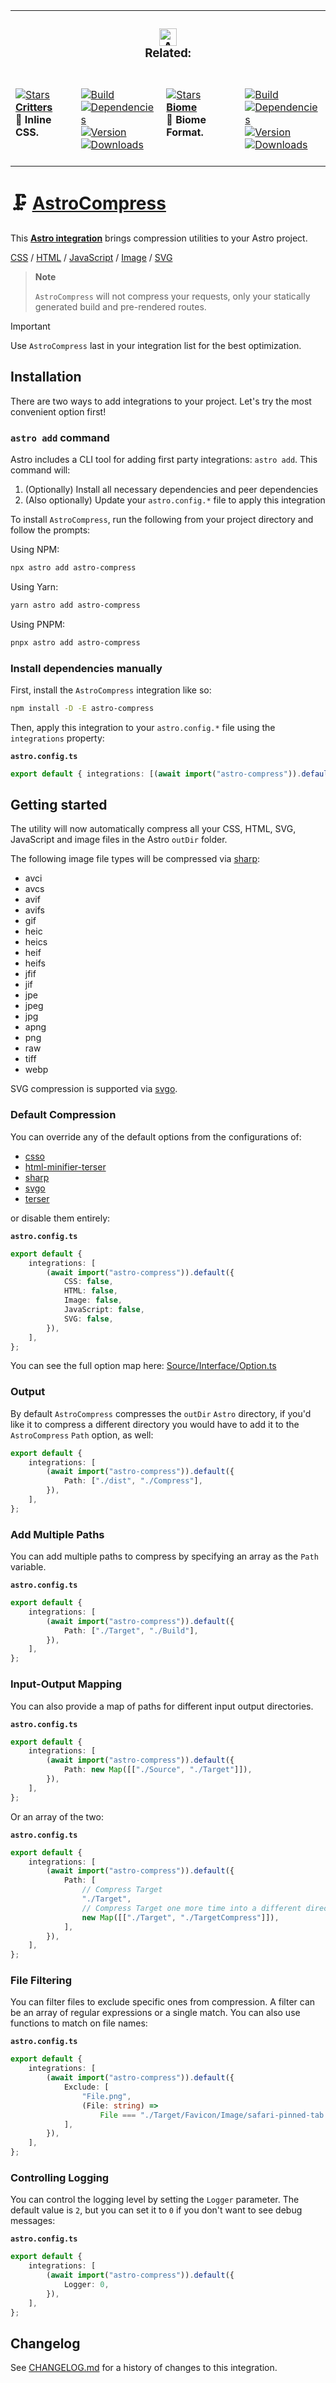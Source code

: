 <table><tr><td colspan=4><h3 align=center><picture><source media="(prefers-color-scheme: dark)" srcset=https://Raw.GitHubUserContent.Com/Playform/AstroCompress/main/.github/Image/DarkAstro.svg><source media="(prefers-color-scheme: light)" srcset=https://Raw.GitHubUserContent.Com/Playform/AstroCompress/main/.github/Image/LightAstro.svg><img alt=Astro src=https://Raw.GitHubUserContent.Com/Playform/AstroCompress/main/.github/Image/LightAstro.svg width=28></picture><br>Related:<br></h3></td></tr><tr><td colspan=1 valign=top><br><a href=https://github.com/Playform/AstroCritters target=_blank><picture><source media="(prefers-color-scheme: dark)" srcset="https://img.shields.io/github/stars/Playform/AstroCritters?label=stars&logo=github&color=black&labelColor=black&logoColor=white&logoWidth=0&logoColor=black"><source media="(prefers-color-scheme: light)" srcset="https://img.shields.io/github/stars/Playform/AstroCritters?label=stars&logo=github&color=white&labelColor=white&logoColor=black&logoWidth=0&logoColor=black"><img alt=Stars src="https://img.shields.io/github/stars/Playform/AstroCritters?label=stars&logo=github&color=black&labelColor=black&logoColor=white&logoWidth=0&logoColor=black"></picture></a><br><a href=https://github.com/Playform/AstroCritters target=_blank><b>Critters</b></a><br><b>🦔  Inline CSS.<br/></b><br></td><td colspan=1 valign=top><br><a href=https://github.com/Playform/AstroCritters/actions/workflows/Node.yml target=_blank><picture><source media="(prefers-color-scheme: dark)" srcset="https://img.shields.io/github/actions/workflow/status/Playform/AstroCritters/Node.yml?branch=main&label=Build&logo=node.js&color=black&labelColor=black&logoColor=white&logoWidth=0"><source media="(prefers-color-scheme: light)" srcset="https://img.shields.io/github/actions/workflow/status/Playform/AstroCritters/Node.yml?branch=main&label=Build&logo=node.js&color=white&labelColor=white&logoColor=black&logoWidth=0"><img alt=Build src="https://img.shields.io/github/actions/workflow/status/Playform/AstroCritters/Node.yml?branch=main&label=Build&logo=node.js&color=black&labelColor=black&logoColor=white&logoWidth=0" title=Build></picture></a><br><a href="https://NPMJS.Org/astro-critters?activeTab=dependencies" target=_blank><picture><source media="(prefers-color-scheme: dark)" srcset="https://img.shields.io/librariesio/release/npm/astro-critters?logo=dependabot&label=&color=black&labelColor=black&logoColor=white&logoWidth=0"><source media="(prefers-color-scheme: light)" srcset="https://img.shields.io/librariesio/release/npm/astro-critters?logo=dependabot&label=&color=white&labelColor=white&logoColor=black&logoWidth=0"><img alt=Dependencies src="https://img.shields.io/librariesio/release/npm/astro-critters?logo=dependabot&label=&color=black&labelColor=black&logoColor=white&logoWidth=0" title=Dependencies></picture></a><br><a href=https://NPMJS.Org/astro-critters target=_blank><picture><source media="(prefers-color-scheme: dark)" srcset="https://img.shields.io/npm/v/astro-critters?label=Version&logo=npm&color=black&labelColor=black&logoColor=white&logoWidth=0"><source media="(prefers-color-scheme: light)" srcset="https://img.shields.io/npm/v/astro-critters?label=Version&logo=npm&color=white&labelColor=white&logoColor=black&logoWidth=0"><img alt=Version src="https://img.shields.io/npm/v/astro-critters?label=Version&logo=npm&color=black&labelColor=black&logoColor=white&logoWidth=0" title=Version></picture></a><br><a href=https://NPMJS.Org/astro-critters target=_blank><picture><source media="(prefers-color-scheme: dark)" srcset="https://img.shields.io/npm/dt/astro-critters?label=Leaks&logo=npm&color=black&labelColor=black&logoColor=white&logoWidth=0"><source media="(prefers-color-scheme: light)" srcset="https://img.shields.io/npm/dt/astro-critters?label=Leaks&logo=npm&color=white&labelColor=white&logoColor=black&logoWidth=0"><img alt=Downloads src="https://img.shields.io/npm/dt/astro-critters?label=Leaks&logo=npm&color=black&labelColor=black&logoColor=white&logoWidth=0" title=Downloads></picture></a><br><br></td><td colspan=1 valign=top><br><a href=https://github.com/Playform/AstroBiome target=_blank><picture><source media="(prefers-color-scheme: dark)" srcset="https://img.shields.io/github/stars/Playform/AstroBiome?label=stars&logo=github&color=black&labelColor=black&logoColor=white&logoWidth=0&logoColor=black"><source media="(prefers-color-scheme: light)" srcset="https://img.shields.io/github/stars/Playform/AstroBiome?label=stars&logo=github&color=white&labelColor=white&logoColor=black&logoWidth=0&logoColor=black"><img alt=Stars src="https://img.shields.io/github/stars/Playform/AstroBiome?label=stars&logo=github&color=black&labelColor=black&logoColor=white&logoWidth=0&logoColor=black"></picture></a><br><a href=https://github.com/Playform/AstroBiome target=_blank><b>Biome</b></a><br><b>🗻  Biome Format.<br/></b><br></td><td colspan=1 valign=top><br><a href=https://github.com/Playform/AstroBiome/actions/workflows/Node.yml target=_blank><picture><source media="(prefers-color-scheme: dark)" srcset="https://img.shields.io/github/actions/workflow/status/Playform/AstroBiome/Node.yml?branch=main&label=Build&logo=node.js&color=black&labelColor=black&logoColor=white&logoWidth=0"><source media="(prefers-color-scheme: light)" srcset="https://img.shields.io/github/actions/workflow/status/Playform/AstroBiome/Node.yml?branch=main&label=Build&logo=node.js&color=white&labelColor=white&logoColor=black&logoWidth=0"><img alt=Build src="https://img.shields.io/github/actions/workflow/status/Playform/AstroBiome/Node.yml?branch=main&label=Build&logo=node.js&color=black&labelColor=black&logoColor=white&logoWidth=0" title=Build></picture></a><br><a href="https://NPMJS.Org/astro-biome?activeTab=dependencies" target=_blank><picture><source media="(prefers-color-scheme: dark)" srcset="https://img.shields.io/librariesio/release/npm/astro-biome?logo=dependabot&label=&color=black&labelColor=black&logoColor=white&logoWidth=0"><source media="(prefers-color-scheme: light)" srcset="https://img.shields.io/librariesio/release/npm/astro-biome?logo=dependabot&label=&color=white&labelColor=white&logoColor=black&logoWidth=0"><img alt=Dependencies src="https://img.shields.io/librariesio/release/npm/astro-biome?logo=dependabot&label=&color=black&labelColor=black&logoColor=white&logoWidth=0" title=Dependencies></picture></a><br><a href=https://NPMJS.Org/astro-biome target=_blank><picture><source media="(prefers-color-scheme: dark)" srcset="https://img.shields.io/npm/v/astro-biome?label=Version&logo=npm&color=black&labelColor=black&logoColor=white&logoWidth=0"><source media="(prefers-color-scheme: light)" srcset="https://img.shields.io/npm/v/astro-biome?label=Version&logo=npm&color=white&labelColor=white&logoColor=black&logoWidth=0"><img alt=Version src="https://img.shields.io/npm/v/astro-biome?label=Version&logo=npm&color=black&labelColor=black&logoColor=white&logoWidth=0" title=Version></picture></a><br><a href=https://NPMJS.Org/astro-biome target=_blank><picture><source media="(prefers-color-scheme: dark)" srcset="https://img.shields.io/npm/dt/astro-biome?label=Leaks&logo=npm&color=black&labelColor=black&logoColor=white&logoWidth=0"><source media="(prefers-color-scheme: light)" srcset="https://img.shields.io/npm/dt/astro-biome?label=Leaks&logo=npm&color=white&labelColor=white&logoColor=black&logoWidth=0"><img alt=Downloads src="https://img.shields.io/npm/dt/astro-biome?label=Leaks&logo=npm&color=black&labelColor=black&logoColor=white&logoWidth=0" title=Downloads></picture></a><br><br></td></tr></table>

# 🗜️ [AstroCompress]

This **[Astro integration][astro-integration]** brings compression utilities to
your Astro project.

[CSS][csso] / [HTML][html-minifier-terser] / [JavaScript][terser] /
[Image][sharp] / [SVG][svgo]

> **Note**
>
> `AstroCompress` will not compress your requests, only your statically
> generated build and pre-rendered routes.

> [!IMPORTANT]
>
> Use `AstroCompress` last in your integration list for the best optimization.

## Installation

There are two ways to add integrations to your project. Let's try the most
convenient option first!

### `astro add` command

Astro includes a CLI tool for adding first party integrations: `astro add`. This
command will:

1. (Optionally) Install all necessary dependencies and peer dependencies
2. (Also optionally) Update your `astro.config.*` file to apply this integration

To install `AstroCompress`, run the following from your project directory and
follow the prompts:

Using NPM:

```sh
npx astro add astro-compress
```

Using Yarn:

```sh
yarn astro add astro-compress
```

Using PNPM:

```sh
pnpx astro add astro-compress
```

### Install dependencies manually

First, install the `AstroCompress` integration like so:

```sh
npm install -D -E astro-compress
```

Then, apply this integration to your `astro.config.*` file using the
`integrations` property:

**`astro.config.ts`**

```ts
export default { integrations: [(await import("astro-compress")).default()] };
```

## Getting started

The utility will now automatically compress all your CSS, HTML, SVG, JavaScript
and image files in the Astro `outDir` folder.

The following image file types will be compressed via [sharp]:

-   avci
-   avcs
-   avif
-   avifs
-   gif
-   heic
-   heics
-   heif
-   heifs
-   jfif
-   jif
-   jpe
-   jpeg
-   jpg
-   apng
-   png
-   raw
-   tiff
-   webp

SVG compression is supported via [svgo].

### Default Compression

You can override any of the default options from the configurations of:

-   [csso](https://github.com/css/csso#minifysource-options)
-   [html-minifier-terser](https://github.com/terser/html-minifier-terser#options-quick-reference)
-   [sharp](https://sharp.pixelplumbing.com/api-output#jpeg)
-   [svgo](https://github.com/svg/svgo#configuration)
-   [terser](https://github.com/terser/terser#minify-options-structure)

or disable them entirely:

**`astro.config.ts`**

```ts
export default {
	integrations: [
		(await import("astro-compress")).default({
			CSS: false,
			HTML: false,
			Image: false,
			JavaScript: false,
			SVG: false,
		}),
	],
};
```

You can see the full option map here:
[Source/Interface/Option.ts](https://github.com/Playform/AstroCompress/blob/main/Source/Interface/Option.ts)

### Output

By default `AstroCompress` compresses the `outDir` `Astro` directory, if you'd like it to compress a different
directory you would have to add it to the `AstroCompress` `Path` option, as
well:

```ts
export default {
	integrations: [
		(await import("astro-compress")).default({
			Path: ["./dist", "./Compress"],
		}),
	],
};
```

### Add Multiple Paths

You can add multiple paths to compress by specifying an array as the `Path`
variable.

**`astro.config.ts`**

```ts
export default {
	integrations: [
		(await import("astro-compress")).default({
			Path: ["./Target", "./Build"],
		}),
	],
};
```

### Input-Output Mapping

You can also provide a map of paths for different input output directories.

**`astro.config.ts`**

```ts
export default {
	integrations: [
		(await import("astro-compress")).default({
			Path: new Map([["./Source", "./Target"]]),
		}),
	],
};
```

Or an array of the two:

**`astro.config.ts`**

```ts
export default {
	integrations: [
		(await import("astro-compress")).default({
			Path: [
				// Compress Target
				"./Target",
				// Compress Target one more time into a different directory
				new Map([["./Target", "./TargetCompress"]]),
			],
		}),
	],
};
```

### File Filtering

You can filter files to exclude specific ones from compression. A filter can be
an array of regular expressions or a single match. You can also use functions to
match on file names:

**`astro.config.ts`**

```ts
export default {
	integrations: [
		(await import("astro-compress")).default({
			Exclude: [
				"File.png",
				(File: string) =>
					File === "./Target/Favicon/Image/safari-pinned-tab.svg",
			],
		}),
	],
};
```

### Controlling Logging

You can control the logging level by setting the `Logger` parameter. The default
value is `2`, but you can set it to `0` if you don't want to see debug messages:

**`astro.config.ts`**

```ts
export default {
	integrations: [
		(await import("astro-compress")).default({
			Logger: 0,
		}),
	],
};
```

[AstroCompress]: https://NPMJS.Org/astro-compress
[csso]: https://NPMJS.Org/csso
[html-minifier-terser]: https://NPMJS.Org/html-minifier-terser
[terser]: https://NPMJS.Org/terser
[sharp]: https://NPMJS.Org/sharp
[svgo]: https://NPMJS.Org/svgo
[astro-integration]: https://docs.astro.build/en/guides/integrations-guide/

## Changelog

See [CHANGELOG.md](CHANGELOG.md) for a history of changes to this integration.
